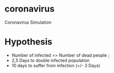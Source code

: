 # coronavirus
Coronavirus Simulation

# Hypothesis

* Number of infected >> Number of dead people ;
* 2,5 Days to double infected population
* 10 days to suffer from infection (+/- 3 Days)


 